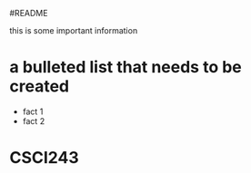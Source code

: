 #README

this is some important information

# a bulleted list that needs to be created
* fact 1
* fact 2
 # CSCI243
